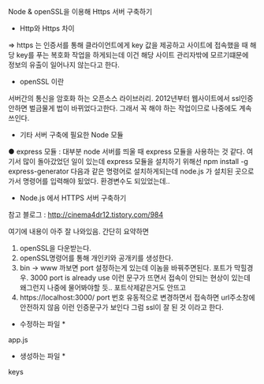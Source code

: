 Node & openSSL을 이용해 Https 서버 구축하기

- Http와 Https 차이 

 => https 는 인증서를 통해 클라이언트에게 key 값을 제공하고 사이트에 접속했을 때 해당 key를 푸는 복호화 작업을 하게되는데 이건 해당 사이트 관리자밖에 모르기떄문에 정보의 유출이 일어나지 않는다고 한다.

- openSSL 이란

서버간의 통신을 암호화 하는 오픈소스 라이브러리.
2012년부터 웹사이트에서 ssl인증안하면 벌금물게 법이 바뀌었다고한다.
그래서 꼭 해야 하는 작업이므로 나중에도 계속 쓰인다.

- 기타 서버 구축에 필요한 Node 모듈

● express 모듈 : 대부분 node 서버를 띄울 때 express 모듈을 사용하는 것 같다. 
여기서 많이 돌아갔었던 일이 있는데 express 모듈을 설치하기 위해선 
npm install -g express-generator 다음과 같은 명령어로 설치하게되는데
node.js 가 설치된 곳으로 가서 명령어를 입력해야 됬었다. 환경변수도 되있었는데..

- Node.js 에서 HTTPS 서버 구축하기

참고 블로그 : http://cinema4dr12.tistory.com/984

여기에 내용이 아주 잘 나와있음. 간단히 요약하면
1.	openSSL을 다운받는다.
2.	openSSL명령어를 통해 개인키와 공개키를 생성한다.
3.	bin -> www 까보면 port 설정하는게 있는데 이놈을 바꿔주면된다. 포트가 막힐경우.
3000 port is already use 이런 문구가 뜨면서 접속이 안되는 현상이 있는데 왜그런지 나중에 물어봐야할 듯.. 포트삭제같은거도 안뜨고
4. https://localhost:3000/ port 번호 유동적으로 변경하면서 접속하면 url주소창에 안전하지 않음 이런 인증문구가 보인다 그럼 ssl이 잘 된 것 이라고 한다.

* 수정하는 파일 *

app.js 

* 생성하는 파일 *

keys
